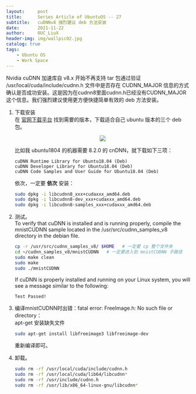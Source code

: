 ```yaml
---
layout:     post
title:      Series Article of UbuntuOS -- 27         
subtitle:   cuDNNv8 强烈建议 deb 方法安装   
date:       2021-11-22      
author:     OUC_LiuX     
header-img: img/wallpic02.jpg     
catalog: true
tags:
    - Ubuntu OS
    - Work Space
---
```


Nvidia cuDNN 加速库自 v8.x 开始不再支持 tar 包通过验证 /usr/local/cuda/include/cudnn.h 文件中是否存在 CUDNN_MAJOR 信息的方式确认是否成功安装。这是因为在cudnn8里面cudnn.h已经没有CUDNN_MAJOR这个信息。我们强烈建议使用更方便快捷简单有效的 deb 方法安装。          

1. 下载安装          
   在 [官网下载平台](https://developer.nvidia.com/rdp/cudnn-archive) 找到需要的版本，下载适合自己 ubuntu 版本的三个 deb 包。          
   <div align=center><img src="https://raw.githubusercontent.com/OUCliuxiang/OUCliuxiang.github.io/master/img/ubuntuSeries/ubuntu014.png"></div>       

   比如我 ubuntu1804 的机器需要 8.2.0 的 cnDNN，就下载如下三项：         
   ```
   cuDNN Runtime Library for Ubuntu18.04 (Deb)        
   cuDNN Developer Library for Ubuntu18.04 (Deb)         
   cuDNN Code Samples and User Guide for Ubuntu18.04 (Deb)      
   ```        

   依次，一定要 **依次** 安装：      
   ```bash         
   sudo dpkg -i libcudnn8_xxx+cudaxxx_amd64.deb        
   sudo dpkg -i libcudnn8-dev_xxx+cudaxxx_amd64.deb       
   sudo dpkg -i libcudnn8-samples_xxx+cudaxxx_amd64.deb
   ```     
2. 测试。           
   To verify that cuDNN is installed and is running properly, compile the mnistCUDNN sample located in the /usr/src/cudnn_samples_v8 directory in the debian file.        
   ```bash          
   cp -r /usr/src/cudnn_samples_v8/ $HOME   # 一定要 cp 整个文件夹
   cd ~/cudnn_samples_v8/mnistCUDNN   # 一定要进入到 mnistCUDNN 子路径      
   sudo make clean        
   sudo make         
   sudo ./mnistCUDNN           
   ```
   If cuDNN is properly installed and running on your Linux system, you will see a message similar to the following:         
   ```        
   Test Passed!       
   ```      
3. 编译mnistCUDNN时出错：fatal error: FreeImage.h: No such file or directory：        
   apt-get 安装缺失文件            
   ```bash          
   sudo apt-get install libfreeimage3 libfreeimage-dev
   ```     
   重新编译即可。          

           
4. 卸载。           
   ```bash           
   sudo rm -rf /usr/local/cuda/include/cudnn.h         
   sudo rm -rf /usr/local/cuda/lib64/libcudnn*
   sudo rm -rf /usr/include/cudnn.h        
   sudo rm -rf /usr/lib/x86_64-linux-gnu/libcudnn*          
   ```